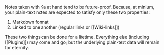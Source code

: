 Notes taken with Ka at hand tend to be future-proof. Because, at minium, your plain-text notes are expected to satisfy only these two properties:

1. Markdown format
2. Linked to one another (regular links or [[Wiki-links]])

These two things can be done for a lifetime. Everything else (including [[Plugins]]) may come and go; but the underlying plain-text data will remain for eternity.